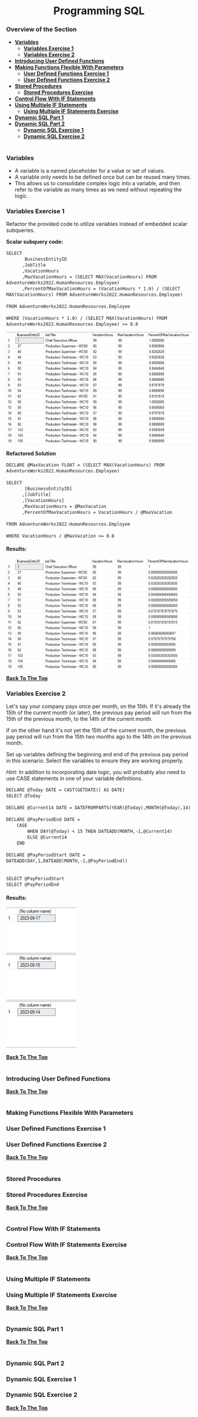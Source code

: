 <h1 align="center">Programming SQL</h1>

### Overview of the Section
* **[Variables](#Variables)**
    * **[Variables Exercise 1](#Variables-Exercise-1)**
	* **[Variables Exercise 2](#Variables-Exercise-2)**
* **[Introducing User Defined Functions](#Introducing-User-Defined-Functions)**
* **[Making Functions Flexible With Parameters](#Making-Functions-Flexible-With-Parameters)**
	* **[User Defined Functions Exercise 1](#User-Defined-Functions-Exercise-1)**
	* **[User Defined Functions Exercise 2](#User-Defined-Functions-Exercise-2)**
* **[Stored Procedures](#Stored-Procedures)**
	* **[Stored Procedures Exercise](#Stored-Procedures-Exercise)**
* **[Control Flow With IF Statements](#Control-Flow-With-IF-Statements)**
* **[Using Multiple IF Statements](#Using-Multiple-IF-Statements)**
	* **[Using Multiple IF Statements Exercise](#Using-Multiple-IF-Statements-Exercise)**
* **[Dynamic SQL Part 1](#Dynamic-SQL-Part-1)**
* **[Dynamic SQL Part 2](#Dynamic-SQL-Part-2)**
	* **[Dynamic SQL Exercise 1](#Dynamic-SQL-Exercise-1)**
	* **[Dynamic SQL Exercise 2](#Dynamic-SQL-Exercise-2)**

#
### Variables
- A variable is a named placeholder for a value or set of values.
- A variable only needs to be defined once but can be reused many times.
- This allows us to consolidate complex logic into a variable, and then refer to the variable as many times as we need without repeating the logic. 

### Variables Exercise 1

Refactor the provided code to utilize variables instead of embedded scalar subqueries.

**Scalar subquery code:**
```
SELECT
	   BusinessEntityID
      ,JobTitle
      ,VacationHours
	  ,MaxVacationHours = (SELECT MAX(VacationHours) FROM AdventureWorks2022.HumanResources.Employee)
	  ,PercentOfMaxVacationHours = (VacationHours * 1.0) / (SELECT MAX(VacationHours) FROM AdventureWorks2022.HumanResources.Employee)

FROM AdventureWorks2022.HumanResources.Employee

WHERE (VacationHours * 1.0) / (SELECT MAX(VacationHours) FROM AdventureWorks2022.HumanResources.Employee) >= 0.8
```
![Section_04](https://github.com/tsokac2/-_-_Advanced_SQL_CheatSheet/blob/main/img/Section_04_E_52.JPG)

**Refactored Solution**
```
DECLARE @MaxVacation FLOAT = (SELECT MAX(VacationHours) FROM AdventureWorks2022.HumanResources.Employee)

SELECT
	   [BusinessEntityID]
      ,[JobTitle]
      ,[VacationHours]
	  ,MaxVacationHours = @MaxVacation
	  ,PercentOfMaxVacationHours = VacationHours / @MaxVacation

FROM AdventureWorks2022.HumanResources.Employee

WHERE VacationHours / @MaxVacation >= 0.8
```
#### Results:
![Section_04](https://github.com/tsokac2/-_-_Advanced_SQL_CheatSheet/blob/main/img/Section_04_E_53.JPG)

**[Back To The Top](#Overview-of-the-Section)**

### Variables Exercise 2

Let's say your company pays once per month, on the 15th.
If it's already the 15th of the current month (or later), the previous pay period will run from the 15th of the previous month, to the 14th of the current month.

If on the other hand it's not yet the 15th of the current month, the previous pay period will run from the
15th two months ago to the 14th on the previous month.

Set up variables defining the beginning and end of the previous pay period in this scenario. Select the variables to ensure they are working properly.

_Hint:_ In addition to incorporating date logic, you will probably also need to use CASE statements in one of your variable definitions.
```
DECLARE @Today DATE = CAST(GETDATE() AS DATE)
SELECT @Today

DECLARE @Current14 DATE = DATEFROMPARTS(YEAR(@Today),MONTH(@Today),14)

DECLARE @PayPeriodEnd DATE = 
	CASE
		WHEN DAY(@Today) < 15 THEN DATEADD(MONTH,-1,@Current14)
		ELSE @Current14
	END

DECLARE @PayPeriodStart DATE = DATEADD(DAY,1,DATEADD(MONTH,-1,@PayPeriodEnd))


SELECT @PayPeriodStart
SELECT @PayPeriodEnd
```
#### Results:
![Section_04](https://github.com/tsokac2/-_-_Advanced_SQL_CheatSheet/blob/main/img/Section_04_E_54.JPG)

**[Back To The Top](#Overview-of-the-Section)**

#
### Introducing User Defined Functions

**[Back To The Top](#Overview-of-the-Section)**

#
### Making Functions Flexible With Parameters

### User Defined Functions Exercise 1
### User Defined Functions Exercise 2

**[Back To The Top](#Overview-of-the-Section)**

#
### Stored Procedures

### Stored Procedures Exercise

**[Back To The Top](#Overview-of-the-Section)**

#
### Control Flow With IF Statements

### Control Flow With IF Statements Exercise

**[Back To The Top](#Overview-of-the-Section)**

#
### Using Multiple IF Statements

### Using Multiple IF Statements Exercise

**[Back To The Top](#Overview-of-the-Section)**

#
### Dynamic SQL Part 1

**[Back To The Top](#Overview-of-the-Section)**

#
### Dynamic SQL Part 2

### Dynamic SQL Exercise 1

### Dynamic SQL Exercise 2

**[Back To The Top](#Overview-of-the-Section)**

